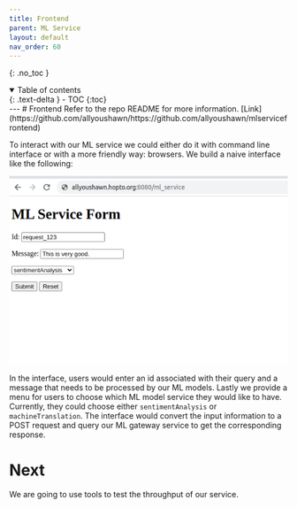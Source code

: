 ```yaml
---
title: Frontend
parent: ML Service
layout: default
nav_order: 60
---
```

{: .no_toc }

<details open markdown="block">
  <summary>
    Table of contents
  </summary>
  {: .text-delta }
- TOC
{:toc}
</details>
---
# Frontend 
Refer to the repo README for more information.  [Link](https://github.com/allyoushawn/https://github.com/allyoushawn/mlservicefrontend)

To interact with our ML service we could either do it with command line interface or with a more friendly way: browsers.
We build a naive interface like the following:

![ml_service_home_page](/docs/ml_service/images/ml_service_home_page.png)

In the interface, users would enter an id associated with their query and a message that needs to be processed by our
ML models. Lastly we provide a menu for users to choose which ML model service they would like to have. Currently, they
could choose either `sentimentAnalysis` or `machineTranslation`. The interface would convert the input information to a 
POST request and query our ML gateway service to get the corresponding response.

# Next
We are going to use tools to test the throughput of our service.